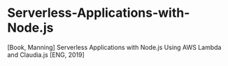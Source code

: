 # Serverless-Applications-with-Node.js
[Book, Manning] Serverless Applications with Node.js Using AWS Lambda and Claudia.js [ENG, 2019]
